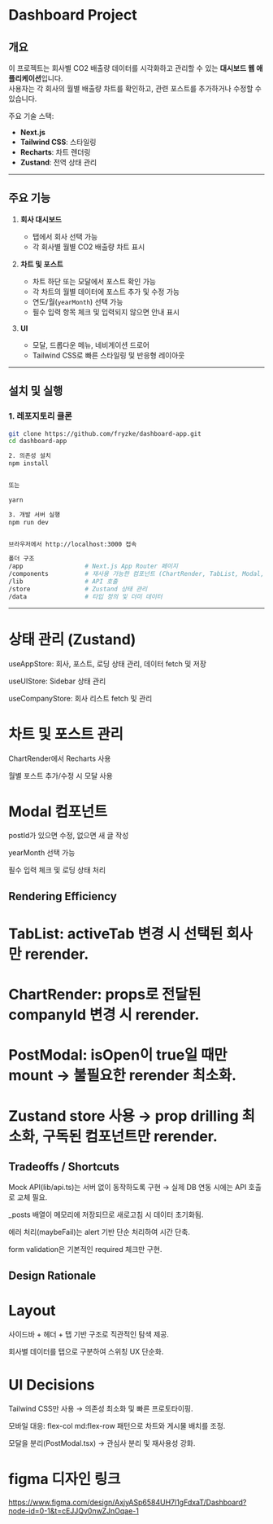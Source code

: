 # Dashboard Project

## 개요
이 프로젝트는 회사별 CO2 배출량 데이터를 시각화하고 관리할 수 있는 **대시보드 웹 애플리케이션**입니다.  
사용자는 각 회사의 월별 배출량 차트를 확인하고, 관련 포스트를 추가하거나 수정할 수 있습니다.

주요 기술 스택:
- **Next.js**
- **Tailwind CSS**: 스타일링
- **Recharts**: 차트 렌더링
- **Zustand**: 전역 상태 관리

---

## 주요 기능

1. **회사 대시보드**
   - 탭에서 회사 선택 가능
   - 각 회사별 월별 CO2 배출량 차트 표시

2. **차트 및 포스트**
   - 차트 하단 또는 모달에서 포스트 확인 가능
   - 각 차트의 월별 데이터에 포스트 추가 및 수정 가능
   - 연도/월(`yearMonth`) 선택 가능
   - 필수 입력 항목 체크 및 입력되지 않으면 안내 표시

3. **UI**
   - 모달, 드롭다운 메뉴, 네비게이션 드로어
   - Tailwind CSS로 빠른 스타일링 및 반응형 레이아웃

---

## 설치 및 실행

### 1. 레포지토리 클론
```bash
git clone https://github.com/fryzke/dashboard-app.git
cd dashboard-app

2. 의존성 설치
npm install


또는

yarn

3. 개발 서버 실행
npm run dev


브라우저에서 http://localhost:3000 접속

폴더 구조
/app                 # Next.js App Router 페이지
/components          # 재사용 가능한 컴포넌트 (ChartRender, TabList, Modal, SideBar 등)
/lib                 # API 호출
/store               # Zustand 상태 관리
/data                # 타입 정의 및 더미 데이터
```
---


# 상태 관리 (Zustand)

useAppStore: 회사, 포스트, 로딩 상태 관리, 데이터 fetch 및 저장

useUIStore: Sidebar 상태 관리

useCompanyStore: 회사 리스트 fetch 및 관리

# 차트 및 포스트 관리

ChartRender에서 Recharts 사용

월별 포스트 추가/수정 시 모달 사용

# Modal 컴포넌트

postId가 있으면 수정, 없으면 새 글 작성

yearMonth 선택 가능

필수 입력 체크 및 로딩 상태 처리


## Rendering Efficiency

# TabList: activeTab 변경 시 선택된 회사만 rerender.

# ChartRender: props로 전달된 companyId 변경 시 rerender.

# PostModal: isOpen이 true일 때만 mount → 불필요한 rerender 최소화.

# Zustand store 사용 → prop drilling 최소화, 구독된 컴포넌트만 rerender.

## Tradeoffs / Shortcuts

Mock API(lib/api.ts)는 서버 없이 동작하도록 구현 → 실제 DB 연동 시에는 API 호출로 교체 필요.

_posts 배열이 메모리에 저장되므로 새로고침 시 데이터 초기화됨.

에러 처리(maybeFail)는 alert 기반 단순 처리하여 시간 단축.

form validation은 기본적인 required 체크만 구현.

## Design Rationale

# Layout

사이드바 + 헤더 + 탭 기반 구조로 직관적인 탐색 제공.

회사별 데이터를 탭으로 구분하여 스위칭 UX 단순화.

# UI Decisions

Tailwind CSS만 사용 → 의존성 최소화 및 빠른 프로토타이핑.

모바일 대응: flex-col md:flex-row 패턴으로 차트와 게시물 배치를 조정.

모달을 분리(PostModal.tsx) → 관심사 분리 및 재사용성 강화.

# figma 디자인 링크
https://www.figma.com/design/AxjyASp6584UH7l1gFdxaT/Dashboard?node-id=0-1&t=cEJJQv0nwZJnOqae-1
